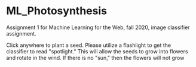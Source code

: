 # ML_Photosynthesis
Assignment 1 for Machine Learning for the Web, fall 2020, image classifier assignment. 

Click anywhere to plant a seed.
Please utilize a flashlight to get the classifier to read "spotlight." This will allow the seeds to grow into flowers and rotate in the wind. If there is no "sun," then the flowers will not grow

